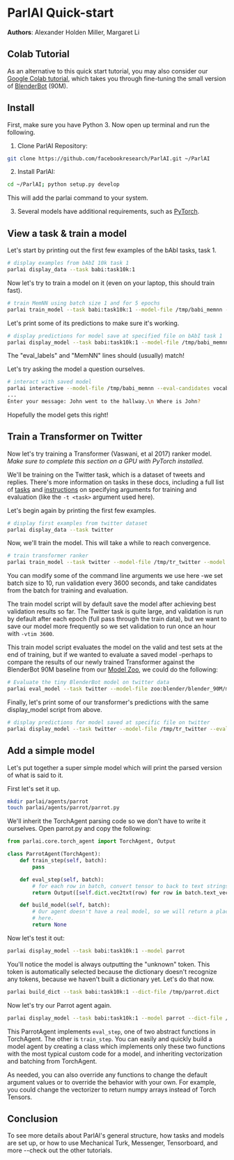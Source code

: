 ParlAI Quick-start
==================

**Authors**: Alexander Holden Miller, Margaret Li

Colab Tutorial
--------------

As an alternative to this quick start tutorial, you may also consider our
[Google Colab tutorial](https://colab.research.google.com/drive/1bRMvN0lGXaTF5fuTidgvlAl-Lb41F7AD#scrollTo=KtVz5dCUmFkN),
which takes you through fine-tuning the small version of
[BlenderBot](https://parl.ai/projects/recipes/) (90M).


Install
-------

First, make sure you have Python 3. Now open up terminal and run the
following.

1.  Clone ParlAI Repository:

```bash
git clone https://github.com/facebookresearch/ParlAI.git ~/ParlAI
```

2.  Install ParlAI:

```bash
cd ~/ParlAI; python setup.py develop
```

This will add the parlai command to your system.

3.  Several models have additional requirements, such as
    [PyTorch](http://pytorch.org/).

View a task & train a model
---------------------------

Let's start by printing out the first few examples of the bAbI tasks,
task 1.

```bash
# display examples from bAbI 10k task 1
parlai display_data --task babi:task10k:1
```

Now let's try to train a model on it (even on your laptop, this should
train fast).

```bash
# train MemNN using batch size 1 and for 5 epochs
parlai train_model --task babi:task10k:1 --model-file /tmp/babi_memnn --batchsize 1 --num-epochs 5 --model memnn --no-cuda
```

Let's print some of its predictions to make sure it's working.

```bash
# display predictions for model save at specified file on bAbI task 1
parlai display_model --task babi:task10k:1 --model-file /tmp/babi_memnn --eval-candidates vocab
```

The "eval\_labels" and "MemNN" lines should (usually) match!

Let's try asking the model a question ourselves.

```bash
# interact with saved model
parlai interactive --model-file /tmp/babi_memnn --eval-candidates vocab
...
Enter your message: John went to the hallway.\n Where is John?
```

Hopefully the model gets this right!

Train a Transformer on Twitter
------------------------------

Now let's try training a Transformer (Vaswani, et al 2017) ranker model.
*Make sure to complete this section on a GPU with PyTorch installed.*

We'll be training on the Twitter task, which is a dataset of tweets and
replies. There's more information on tasks in these docs, including a
full list of [tasks](http://parl.ai/docs/tasks.html) and
[instructions](http://parl.ai/docs/tutorial_basic.html#training-and-evaluating-existing-agents)
on specifying arguments for training and evaluation (like the
`-t <task>` argument used here).

Let's begin again by printing the first few examples.

```bash
# display first examples from twitter dataset
parlai display_data --task twitter
```

Now, we'll train the model. This will take a while to reach convergence.

```bash
# train transformer ranker
parlai train_model --task twitter --model-file /tmp/tr_twitter --model transformer/ranker --batchsize 16 --validation-every-n-secs 3600 --candidates batch --eval-candidates batch --data-parallel True
```

You can modify some of the command line arguments we use here -we set
batch size to 10, run validation every 3600 seconds, and take candidates
from the batch for training and evaluation.

The train model script will by default save the model after achieving
best validation results so far. The Twitter task is quite large, and
validation is run by default after each epoch (full pass through the
train data), but we want to save our model more frequently so we set
validation to run once an hour with `-vtim 3600`.

This train model script evaluates the model on the valid and test sets
at the end of training, but if we wanted to evaluate a saved model
-perhaps to compare the results of our newly trained Transformer against
the BlenderBot 90M baseline from our [Model
Zoo](http://parl.ai/docs/zoo.html), we could do the following:

```bash
# Evaluate the tiny BlenderBot model on twitter data
parlai eval_model --task twitter --model-file zoo:blender/blender_90M/model
```

Finally, let's print some of our transformer's predictions with the same
display\_model script from above.

```bash
# display predictions for model saved at specific file on twitter
parlai display_model --task twitter --model-file /tmp/tr_twitter --eval-candidates batch
```

Add a simple model
------------------

Let's put together a super simple model which will print the parsed
version of what is said to it.

First let's set it up.

```bash
mkdir parlai/agents/parrot
touch parlai/agents/parrot/parrot.py
```

We'll inherit the TorchAgent parsing code so we don't have to write it
ourselves. Open parrot.py and copy the following:

```python
from parlai.core.torch_agent import TorchAgent, Output

class ParrotAgent(TorchAgent):
    def train_step(self, batch):
        pass

    def eval_step(self, batch):
        # for each row in batch, convert tensor to back to text strings
        return Output([self.dict.vec2txt(row) for row in batch.text_vec])

    def build_model(self, batch):
        # Our agent doesn't have a real model, so we will return a placeholder
        # here.
        return None
```

Now let's test it out:

```bash
parlai display_model --task babi:task10k:1 --model parrot
```

You'll notice the model is always outputting the "unknown" token. This
token is automatically selected because the dictionary doesn't recognize
any tokens, because we haven't built a dictionary yet. Let's do that
now.

```bash
parlai build_dict --task babi:task10k:1 --dict-file /tmp/parrot.dict
```

Now let's try our Parrot agent again.

```bash
parlai display_model --task babi:task10k:1 --model parrot --dict-file /tmp/parrot.dict
```

This ParrotAgent implements `eval_step`, one of two abstract functions
in TorchAgent. The other is `train_step`. You can easily and quickly
build a model agent by creating a class which implements only these two
functions with the most typical custom code for a model, and inheriting
vectorization and batching from TorchAgent.

As needed, you can also override any functions to change the default
argument values or to override the behavior with your own. For example,
you could change the vectorizer to return numpy arrays instead of Torch
Tensors.

Conclusion
----------

To see more details about ParlAI's general structure, how tasks and
models are set up, or how to use Mechanical Turk, Messenger,
Tensorboard, and more --check out the other tutorials.
